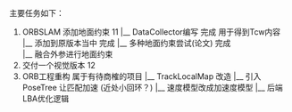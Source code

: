 
主要任务如下：
1. ORBSLAM 添加地面约束   11
   |__ DataCollector编写     完成  用于得到Tcw内容
   |__ 添加到原版本当中        完成
   |__ 多种地面约束尝试(论文)   完成   
   |__ 融合外参进行地面约束
2. 交付一个视觉版本        12                  
3. ORB工程重构            属于有待商榷的项目
   |__ TrackLocalMap 改造
       |__ 引入PoseTree 让匹配加速 (近处小回环？)
       |__ 速度模型改成加速度模型
   |__ 后端LBA优化逻辑